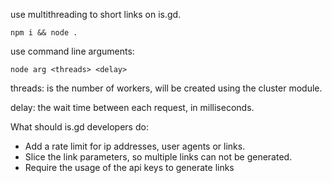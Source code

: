 use multithreading to short links on is.gd.


`npm i && node .`


use command line arguments:


`node arg <threads> <delay>`



threads: is the number of workers, will be created using the cluster module.


delay: the wait time between each request, in milliseconds.



What should is.gd developers do:
- Add a rate limit for ip addresses, user agents or links.
- Slice the link parameters, so multiple links can not be generated.
- Require the usage of the api keys to generate links
